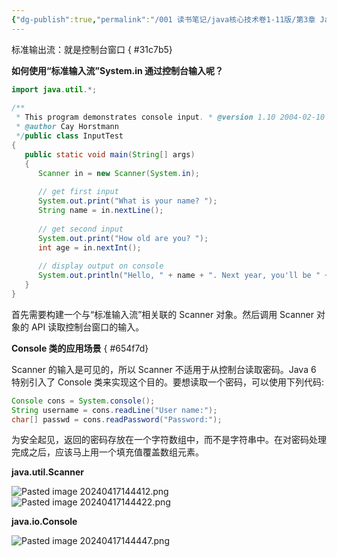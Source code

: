 ```yaml
---
{"dg-publish":true,"permalink":"/001 读书笔记/java核心技术卷1-11版/第3章 Java的基本程序设计结构/3.7 输入与输出/3.7.1 读取输入/","created":"2024-04-17T14:12:11.231+08:00","updated":"2024-06-01T10:44:01.760+08:00"}
---
```


标准输出流：就是控制台窗口
{ #31c7b5}


**如何使用“标准输入流”System.in 通过控制台输入呢？**

```java
import java.util.*;  
  
/**  
 * This program demonstrates console input. * @version 1.10 2004-02-10  
 * @author Cay Horstmann  
 */public class InputTest  
{  
   public static void main(String[] args)  
   {  
      Scanner in = new Scanner(System.in);  
  
      // get first input  
      System.out.print("What is your name? ");  
      String name = in.nextLine();  
  
      // get second input  
      System.out.print("How old are you? ");  
      int age = in.nextInt();  
  
      // display output on console  
      System.out.println("Hello, " + name + ". Next year, you'll be " + (age + 1));  
   }  
}
```

首先需要构建一个与“标准输入流”相关联的 Scanner 对象。然后调用 Scanner 对象的 API 读取控制台窗口的输入。

**Console 类的应用场景**
{ #654f7d}


Scanner 的输入是可见的，所以 Scanner 不适用于从控制台读取密码。Java 6 特别引入了 Console 类来实现这个目的。要想读取一个密码，可以使用下列代码:

```java
Console cons = System.console();  
String username = cons.readLine("User name:");  
char[] passwd = cons.readPassword("Password:");
```

为安全起见，返回的密码存放在一个字符数组中，而不是字符串中。在对密码处理完成之后，应该马上用一个填充值覆盖数组元素。

**java.util.Scanner**

![Pasted image 20240417144412.png](/img/user/$/$Sys999%20Attachment/Pasted%20image%2020240417144412.png)
![Pasted image 20240417144422.png](/img/user/$/$Sys999%20Attachment/Pasted%20image%2020240417144422.png)

**java.io.Console**

![Pasted image 20240417144447.png](/img/user/$/$Sys999%20Attachment/Pasted%20image%2020240417144447.png)